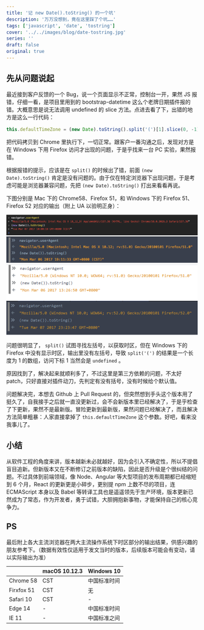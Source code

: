```yaml
---
title: '记 new Date().toString() 的一个坑'
description: '万万没想到，竟在这里踩了个坑……'
tags: ['javascript', 'date', 'tostring']
cover: '../../images/blog/date-tostring.jpg'
series: ''
draft: false
original: true
---
```


## 先从问题说起

最近接到客户反馈的一个 Bug，说一个页面显示不正常，控制台一开，果然 JS 报错，仔细一看，是项目里用到的 bootstrap-datetime 这么个老牌日期插件报的错。大概意思是说无法调用 undefined 的 slice 方法。点进去看了下，出错的地方是这么一行代码：

```js
this.defaultTimeZone = (new Date).toString().split('(')[1].slice(0, -1);
```

把代码拷贝到 Chrome 里执行下，一切正常。跟客户一番沟通之后，发现对方是在 Windows 下用 Firefox 访问才出现的问题，于是乎找来一台 PC 实验，果然报错。

根据报错的提示，应该是在 `split()` 的时候出了错，前面 `(new Date).toString()` 肯定是没有问题的。由于仅在特定浏览器下出现问题，于是考虑可能是浏览器兼容问题，先把 `(new Date).toString()` 打出来看看再说。


下图分别是 Mac 下的 Chrome58、Firefox 51，和 Windows 下的 Firefox 51、Firefox 52 对应的输出（附上 UA 以验明正身）：

![chrome58-mac](../../images/blog/date-tostring/date-tostring-chrome58-mac.png)
![firefox51-mac](../../images/blog/date-tostring/date-tostring-firefox51-mac.PNG)
![firefox51-win](../../images/blog/date-tostring/date-tostring-firefox51-win.PNG)
![firefox52-win](../../images/blog/date-tostring/date-tostring-firefox52-win.PNG)

问题很明显了， `split()` 试图寻找左括号，以获取时区，但在 Windows 下的 Firefox 中没有显示时区，输出里没有左括号，导致 `split('(')` 的结果是一个长度为 1 的数组，访问下标 1 当然会是 `undefined` 。

原因找到了，解决起来就顺利多了，不过这里是第三方依赖的问题，不太好patch，只好直接对插件动刀，先判定有没有括号，没有时候给个默认值。

问题解决完，本想去 Github 上 Pull Request 的，但突然想到手头这个版本用了挺久了，自我接手之后就一直没更新过，会不会新版本里已经解决了，于是乎检查了下更新，果然不是最新版。冒险更新到最新版，果然问题已经解决了，而且解决方法简单粗暴：人家直接拿掉了 `this.defaultTimeZone` 这个参数。好吧，看来没我事儿了。

## 小结

从软件工程的角度来讲，版本越新未必就越好，因为会引入不确定性，所以不提倡盲目追新。但新版本又在不断修订之前版本的缺陷，因此是否升级是个很纠结的问题。不过具体到前端领域，像 Node、Angular 等大型项目的发布周期都已经缩短到 6 个月，React 的更新更是小碎步，更别提 npm 上数不尽的项目，连 ECMAScript 本身以及 Babel 等转译工具也是遥遥领先于生产环境，版本更新已然成为了常态，作为开发者，勇于试错，大胆拥抱新事物，才能保持自己的核心竞争力。

## PS

最后附上各大主流浏览器在两大主流操作系统下时区部分的输出结果，供感兴趣的朋友参考下。（数据有效性仅适用于发文当时的版本，后续版本可能会有变动，请以实际输出为准）

| | macOS 10.12.3 | Windows 10 |
|-|-|-|
| Chrome 58 | CST | 中国标准时间 |
| Firxfox 51 | CST | 无 |
| Safari 10 | CST | - |
| Edge 14 | - | 中国标准时间 |
| IE 11 | - | 中国标准之间 |
